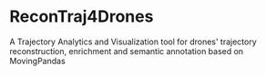 # ReconTraj4Drones
A Trajectory Analytics and Visualization tool for drones' trajectory reconstruction, enrichment and semantic annotation based on MovingPandas
